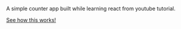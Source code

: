 A simple counter app built while learning react from youtube tutorial.

<a target="_blank" href="https://cartify.netlify.com">See how this works!</a>
